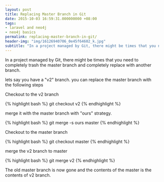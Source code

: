 ```yaml
---
layout: post
title: Replacing Master Branch in Git
date: 2015-10-03 16:59:31.000000000 +08:00
tags:
- laravel and neo4j
- neo4j basics
permalink: replacing-master-branch-in-git/
header-img: "img/16126940706_0e45f64602_k.jpg"
subtitle: "In a project managed by Git, there might be times that you need to completely trash the master branch and completely replace with another branch"
---
```


<script async src="https://pagead2.googlesyndication.com/pagead/js/adsbygoogle.js"></script>
<ins class="adsbygoogle"
     style="display:block; text-align:center;"
     data-ad-layout="in-article"
     data-ad-format="fluid"
     data-ad-client="ca-pub-0845730634111642"
     data-ad-slot="4255061397"></ins>
<script>
     (adsbygoogle = window.adsbygoogle || []).push({});
</script>

In a project managed by Git, there might be times that you need to completely trash the master branch and completely replace with another branch. 

lets say you have a "v2" branch. you can replace the master branch with the following steps

Checkout to the v2 branch

{% highlight bash %}
git checkout v2
{% endhighlight %}

merge it with the master branch with "ours" strategy.

{% highlight bash %}
git merge -s ours master
{% endhighlight %}

Checkout to the master branch

{% highlight bash %}
git checkout master
{% endhighlight %}

merge the v2 branch to master

{% highlight bash %}
git merge v2
{% endhighlight %}

The old master branch is now gone and the contents of the master is the contents of v2 branch.
